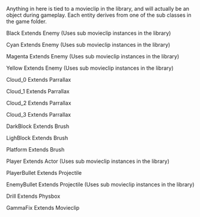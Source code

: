 Anything in here is tied to a movieclip in the library, and will actually be an object during gameplay.
Each entity derives from one of the sub classes in the game folder.

Black		Extends Enemy	(Uses sub movieclip instances in the library)

Cyan		Extends Enemy	(Uses sub movieclip instances in the library)

Magenta		Extends Enemy	(Uses sub movieclip instances in the library)

Yellow		Extends Enemy	(Uses sub movieclip instances in the library)


Cloud_0		Extends Parrallax

Cloud_1		Extends Parrallax

Cloud_2		Extends Parrallax

Cloud_3		Extends Parrallax


DarkBlock	Extends Brush

LighBlock	Extends Brush

Platform	Extends Brush


Player		Extends Actor	(Uses sub movieclip instances in the library)


PlayerBullet	Extends Projectile

EnemyBullet	Extends Projectile	(Uses sub movieclip instances in the library)


Drill		Extends Physbox


GammaFix	Extends Movieclip
